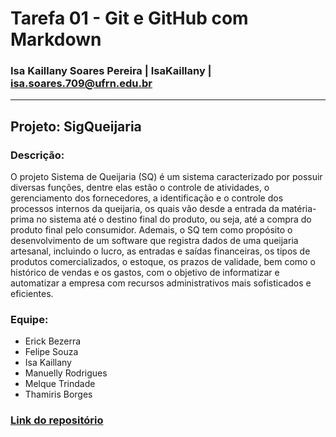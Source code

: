 # Tarefa 01 - Git e GitHub com Markdown 
### Isa Kaillany Soares Pereira | IsaKaillany | isa.soares.709@ufrn.edu.br

---

## Projeto: SigQueijaria

### Descrição: 
O projeto Sistema de Queijaria (SQ) é um sistema caracterizado por possuir diversas funções, dentre elas estão o controle de atividades, o gerenciamento dos fornecedores, a identificação e o controle dos processos internos da queijaria, os quais vão desde a entrada da matéria-prima no sistema até o destino final do produto, ou seja, até a compra do produto final pelo consumidor. Ademais, o SQ tem como propósito o desenvolvimento de um software que registra dados de uma queijaria artesanal, incluindo o lucro, as entradas e saídas financeiras, os tipos de produtos comercializados, o estoque, os prazos de validade, bem como o histórico de vendas e os gastos, com o objetivo de informatizar e automatizar a empresa com recursos administrativos mais sofisticados e eficientes.

### Equipe:  
- Erick Bezerra
- Felipe Souza
- Isa Kaillany
- Manuelly Rodrigues
- Melque Trindade
- Thamiris Borges

### [Link do repositório](https://github.com/melquetrindade/sigQueijaria)

